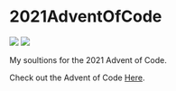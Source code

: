 # 2021AdventOfCode
![](https://img.shields.io/badge/day%20📅-1-blue) ![](https://img.shields.io/badge/stars%20⭐-2-yellow)

My soultions for the 2021 Advent of Code.

Check out the Advent of Code <a href="https://Adventofcode.com">Here</a>.



